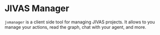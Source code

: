 # JIVAS Manager

`jvmanager` is a client side tool for managing JIVAS projects. It allows to you manage your actions, read the graph, chat with your agent, and more.
